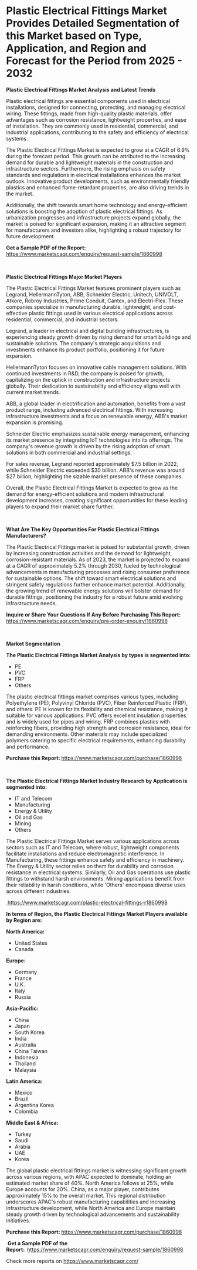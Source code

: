 <p><h1>Plastic Electrical Fittings Market Provides Detailed Segmentation of this Market based on Type, Application, and Region and Forecast for the Period from 2025 - 2032</h1></p><p><strong>Plastic Electrical Fittings Market Analysis and Latest Trends</strong></p>
<p><p>Plastic electrical fittings are essential components used in electrical installations, designed for connecting, protecting, and managing electrical wiring. These fittings, made from high-quality plastic materials, offer advantages such as corrosion resistance, lightweight properties, and ease of installation. They are commonly used in residential, commercial, and industrial applications, contributing to the safety and efficiency of electrical systems.</p><p>The Plastic Electrical Fittings Market is expected to grow at a CAGR of 6.9% during the forecast period. This growth can be attributed to the increasing demand for durable and lightweight materials in the construction and infrastructure sectors. Furthermore, the rising emphasis on safety standards and regulations in electrical installations enhances the market outlook. Innovative product developments, such as environmentally friendly plastics and enhanced flame-retardant properties, are also driving trends in the market.</p><p>Additionally, the shift towards smart home technology and energy-efficient solutions is boosting the adoption of plastic electrical fittings. As urbanization progresses and infrastructure projects expand globally, the market is poised for significant expansion, making it an attractive segment for manufacturers and investors alike, highlighting a robust trajectory for future development.</p></p>
<p><strong>Get a Sample PDF of the Report:&nbsp;</strong> <a href="https://www.marketscagr.com/enquiry/request-sample/1860998?utm_campaign=3510&utm_medium=2&utm_source=Github&utm_content=ia&utm_term=11042025&utm_id=plastic-electrical-fittings">https://www.marketscagr.com/enquiry/request-sample/1860998</a></p>
<p>&nbsp;</p>
<p><strong>Plastic Electrical Fittings Major Market Players</strong></p>
<p><p>The Plastic Electrical Fittings Market features prominent players such as Legrand, HellermannTyton, ABB, Schneider Electric, Unitech, UNIVOLT, Atkore, Robroy Industries, Prime Conduit, Cantex, and Electri-Flex. These companies specialize in manufacturing durable, lightweight, and cost-effective plastic fittings used in various electrical applications across residential, commercial, and industrial sectors.</p><p>Legrand, a leader in electrical and digital building infrastructures, is experiencing steady growth driven by rising demand for smart buildings and sustainable solutions. The company's strategic acquisitions and investments enhance its product portfolio, positioning it for future expansion.</p><p>HellermannTyton focuses on innovative cable management solutions. With continued investments in R&D, the company is poised for growth, capitalizing on the uptick in construction and infrastructure projects globally. Their dedication to sustainability and efficiency aligns well with current market trends.</p><p>ABB, a global leader in electrification and automation, benefits from a vast product range, including advanced electrical fittings. With increasing infrastructure investments and a focus on renewable energy, ABB's market expansion is promising.</p><p>Schneider Electric emphasizes sustainable energy management, enhancing its market presence by integrating IoT technologies into its offerings. The company's revenue growth is driven by the rising adoption of smart solutions in both commercial and industrial settings.</p><p>For sales revenue, Legrand reported approximately $7.5 billion in 2022, while Schneider Electric exceeded $30 billion. ABB's revenue was around $27 billion, highlighting the sizable market presence of these companies.</p><p>Overall, the Plastic Electrical Fittings Market is expected to grow as the demand for energy-efficient solutions and modern infrastructural development increases, creating significant opportunities for these leading players to expand their market share further.</p></p>
<p>&nbsp;</p>
<p><strong>What Are The Key Opportunities For Plastic Electrical Fittings Manufacturers?</strong></p>
<p><p>The Plastic Electrical Fittings market is poised for substantial growth, driven by increasing construction activities and the demand for lightweight, corrosion-resistant materials. As of 2023, the market is projected to expand at a CAGR of approximately 5.2% through 2030, fueled by technological advancements in manufacturing processes and rising consumer preference for sustainable options. The shift toward smart electrical solutions and stringent safety regulations further enhance market potential. Additionally, the growing trend of renewable energy solutions will bolster demand for durable fittings, positioning the industry for a robust future amid evolving infrastructure needs.</p></p>
<p><strong>Inquire or Share Your Questions If Any Before Purchasing This Report:</strong> <a href="https://www.marketscagr.com/enquiry/pre-order-enquiry/1860998?utm_campaign=3510&utm_medium=2&utm_source=Github&utm_content=ia&utm_term=11042025&utm_id=plastic-electrical-fittings">https://www.marketscagr.com/enquiry/pre-order-enquiry/1860998</a></p>
<p>&nbsp;</p>
<p><strong>Market Segmentation</strong></p>
<p><strong>The Plastic Electrical Fittings Market Analysis by types is segmented into:</strong></p>
<p><ul><li>PE</li><li>PVC</li><li>FRP</li><li>Others</li></ul></p>
<p><p>The plastic electrical fittings market comprises various types, including Polyethylene (PE), Polyvinyl Chloride (PVC), Fiber Reinforced Plastic (FRP), and others. PE is known for its flexibility and chemical resistance, making it suitable for various applications. PVC offers excellent insulation properties and is widely used for pipes and wiring. FRP combines plastics with reinforcing fibers, providing high strength and corrosion resistance, ideal for demanding environments. Other materials may include specialized polymers catering to specific electrical requirements, enhancing durability and performance.</p></p>
<p><strong>Purchase this Report:&nbsp;</strong><a href="https://www.marketscagr.com/purchase/1860998?utm_campaign=3510&utm_medium=2&utm_source=Github&utm_content=ia&utm_term=11042025&utm_id=plastic-electrical-fittings">https://www.marketscagr.com/purchase/1860998</a></p>
<p>&nbsp;</p>
<p><strong>The Plastic Electrical Fittings Market Industry Research by Application is segmented into:</strong></p>
<p><ul><li>IT and Telecom</li><li>Manufacturing</li><li>Energy & Utility</li><li>Oil and Gas</li><li>Mining</li><li>Others</li></ul></p>
<p><p>The Plastic Electrical Fittings Market serves various applications across sectors such as IT and Telecom, where robust, lightweight components facilitate installations and reduce electromagnetic interference. In Manufacturing, these fittings enhance safety and efficiency in machinery. The Energy & Utility sector relies on them for durability and corrosion resistance in electrical systems. Similarly, Oil and Gas operations use plastic fittings to withstand harsh environments. Mining applications benefit from their reliability in harsh conditions, while 'Others' encompass diverse uses across different industries.</p></p>
<p><a href="https://www.marketscagr.com/plastic-electrical-fittings-r1860998?utm_campaign=3510&utm_medium=2&utm_source=Github&utm_content=ia&utm_term=11042025&utm_id=plastic-electrical-fittings">&nbsp;https://www.marketscagr.com/plastic-electrical-fittings-r1860998</a></p>
<p><strong>In terms of Region, the Plastic Electrical Fittings Market Players available by Region are:</strong></p>
<p>
    <p> <strong> North America: </strong>
        <ul>
            <li>United States</li>
            <li>Canada</li>
        </ul>
        </p> 
    <p> <strong> Europe: </strong>
        <ul>
            <li>Germany</li>
            <li>France</li>
            <li>U.K.</li>
            <li>Italy</li>
            <li>Russia</li>
        </ul>
        </p> 
    <p> <strong> Asia-Pacific: </strong>
        <ul>
            <li>China</li>
            <li>Japan</li>
            <li>South Korea</li>
            <li>India</li>
            <li>Australia</li>
            <li>China Taiwan</li>
            <li>Indonesia</li>
            <li>Thailand</li>
            <li>Malaysia</li>
        </ul>
        </p> 
    <p> <strong> Latin America: </strong>
        <ul>
            <li>Mexico</li>
            <li>Brazil</li>
            <li>Argentina Korea</li>
            <li>Colombia</li>
        </ul>
        </p> 
    <p> <strong> Middle East & Africa: </strong>
        <ul>
            <li>Turkey</li>
            <li>Saudi</li>
            <li>Arabia</li>
            <li>UAE</li>
            <li>Korea</li>
        </ul>
    </p>
    </p>
<p><p>The global plastic electrical fittings market is witnessing significant growth across various regions, with APAC expected to dominate, holding an estimated market share of 40%. North America follows at 25%, while Europe accounts for 20%. China, as a major player, contributes approximately 15% to the overall market. This regional distribution underscores APAC's robust manufacturing capabilities and increasing infrastructure development, while North America and Europe maintain steady growth driven by technological advancements and sustainability initiatives.</p></p>
<p><strong>Purchase this Report: </strong><a href="https://www.marketscagr.com/purchase/1860998?utm_campaign=3510&utm_medium=2&utm_source=Github&utm_content=ia&utm_term=11042025&utm_id=plastic-electrical-fittings">https://www.marketscagr.com/purchase/1860998</a></p>
<p>&nbsp;<strong>Get a Sample PDF of the Report:&nbsp;&nbsp;</strong><a href="https://www.marketscagr.com/enquiry/request-sample/1860998?utm_campaign=3510&utm_medium=2&utm_source=Github&utm_content=ia&utm_term=11042025&utm_id=plastic-electrical-fittings">https://www.marketscagr.com/enquiry/request-sample/1860998</a></p>
<p><strong></strong></p>
<p>Check more reports on <a href="https://www.marketscagr.com/?utm_campaign=3510&utm_medium=2&utm_source=Github&utm_content=ia&utm_term=11042025&utm_id=plastic-electrical-fittings">https://www.marketscagr.com/</a></p>